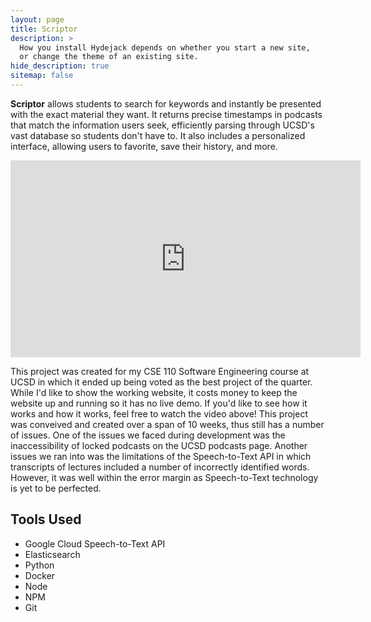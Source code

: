 ```yaml
---
layout: page
title: Scriptor
description: >
  How you install Hydejack depends on whether you start a new site,
  or change the theme of an existing site.
hide_description: true
sitemap: false
---
```


**Scriptor** allows students to search for keywords and instantly be presented with the exact material they want. It returns precise timestamps in podcasts that match the information users seek, efficiently parsing through UCSD's vast database so students don't have to. It also includes a personalized interface, allowing users to favorite, save their history, and more.

<iframe width="560" height="315" src="https://www.youtube.com/embed/wJXGAqXLZew" frameborder="0"> </iframe>

This project was created for my CSE 110 Software Engineering course at UCSD in which it ended up being voted as the best project of the quarter. While I'd like to show the working website, it costs money to keep the website up and running so it has no live demo. If you'd like to see how it works and how it works, feel free to watch the video above! This project was conveived and created over a span of 10 weeks, thus still has a number of issues. One of the issues we faced during development was the inaccessibility of locked podcasts on the UCSD podcasts page. Another issues we ran into was the limitations of the Speech-to-Text API in which transcripts of lectures included a number of incorrectly identified words. However, it was well within the error margin as Speech-to-Text technology is yet to be perfected.

## Tools Used  
 * Google Cloud Speech-to-Text API
 * Elasticsearch
 * Python
 * Docker
 * Node
 * NPM
 * Git